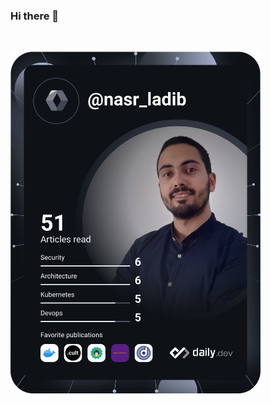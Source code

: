 ### Hi there 👋
<!-- Put this code anywhere in the body of your page where you want the badge to show up. -->

<div itemscope itemtype='http://schema.org/Person' class='fiverr-seller-widget' style='display: inline-block;'>
     <a itemprop='url' href=https://www.fiverr.com/ladibnasr rel="nofollow" target="_blank" style='display: inline-block;'>
        <div class='fiverr-seller-content' id='fiverr-seller-widget-content-1ca287f5-95d9-411d-a2eb-d953ec33de52' itemprop='contentURL' style='display: none;'></div>
        <div id='fiverr-widget-seller-data' style='display: none;'>
            <div itemprop='name' >ladibnasr</div>
            <div itemscope itemtype='http://schema.org/Organization'><span itemprop='name'>Fiverr</span></div>
            <div itemprop='jobtitle'>Seller</div>
            <div itemprop='description'>Performing in refactoring and optimization AWS, CI/CD, Docker, Kubernetes, Terraform, Ansible, infrastructure. Monitoring systems using ELK, Prometheus-Stack, Graylog, Grafana. Setting up infrastructure orchestrating using Kubernetes.</div>
        </div>
    </a>
</div>

<script id='fiverr-seller-widget-script-1ca287f5-95d9-411d-a2eb-d953ec33de52' src='https://widgets.fiverr.com/api/v1/seller/ladibnasr?widget_id=1ca287f5-95d9-411d-a2eb-d953ec33de52' data-config='{"category_name":"Programming \u0026 Tech"}' async='true' defer='true'></script>

<a href="https://app.daily.dev/DailyDevTips"><img src="https://github.com/Nasr-Ladib/Nasr-Ladib/blob/main/devcard.svg" width="400" alt="Chris Bongers's Dev Card"/></a>
<!--
**Nasr-Ladib/Nasr-Ladib** is a ✨ _special_ ✨ repository because its `README.md` (this file) appears on your GitHub profile.

Here are some ideas to get you started:

- 🔭 I’m currently working on ...
- 🌱 I’m currently learning ...
- 👯 I’m looking to collaborate on ...
- 🤔 I’m looking for help with ...
- 💬 Ask me about ...
- 📫 How to reach me: ...
- 😄 Pronouns: ...
- ⚡ Fun fact: ...
-->
